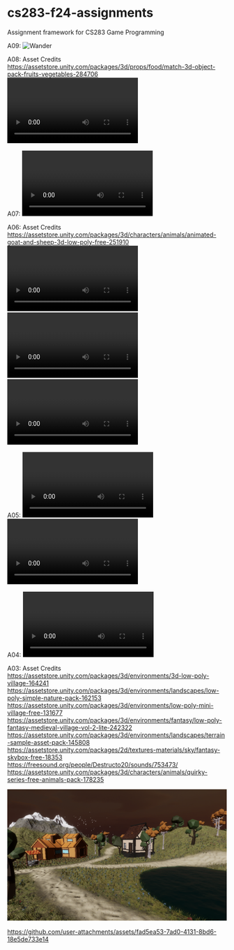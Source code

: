 # cs283-f24-assignments
Assignment framework for CS283 Game Programming

A09:
![Wander](A09.gif)

A08:
Asset Credits
https://assetstore.unity.com/packages/3d/props/food/match-3d-object-pack-fruits-vegetables-284706
![Collection](A08.mov)

A07:
![Motion](A07Motion.mov)

A06:
Asset Credits
https://assetstore.unity.com/packages/3d/characters/animals/animated-goat-and-sheep-3d-low-poly-free-251910
![Gaze](Gaze.mov)
![Cubic Path](CubicPath.mov)
![Linear Path](LinearPath.mov)

A05:
![Follow Camera](FollowCamera.mov)
![Spring Camera](SpringCamera.mov)

A04:
![Tour](A04Tour.mov)


A03:
Asset Credits
https://assetstore.unity.com/packages/3d/environments/3d-low-poly-village-164241
https://assetstore.unity.com/packages/3d/environments/landscapes/low-poly-simple-nature-pack-162153
https://assetstore.unity.com/packages/3d/environments/low-poly-mini-village-free-131677
https://assetstore.unity.com/packages/3d/environments/fantasy/low-poly-fantasy-medieval-village-vol-2-lite-242322
https://assetstore.unity.com/packages/3d/environments/landscapes/terrain-sample-asset-pack-145808
https://assetstore.unity.com/packages/2d/textures-materials/sky/fantasy-skybox-free-18353
https://freesound.org/people/Destructo20/sounds/753473/
https://assetstore.unity.com/packages/3d/characters/animals/quirky-series-free-animals-pack-178235

![home area](HomeArea)

https://github.com/user-attachments/assets/fad5ea53-7ad0-4131-8bd6-18e5de733e14


